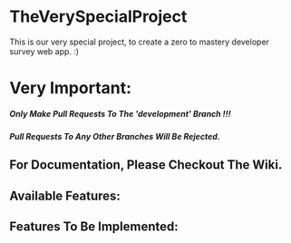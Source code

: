# TheVerySpecialProject
This is our very special project, to create a zero to mastery developer survey web app. :)

# Very Important:    
##### Only Make Pull Requests To The 'development' Branch !!!     
##### Pull Requests To Any Other Branches Will Be Rejected.    
    
    
    
## For Documentation, Please Checkout The Wiki.

## Available Features:

## Features To Be Implemented:

